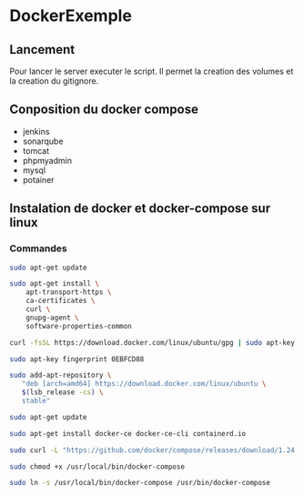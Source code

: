 # DockerExemple

## Lancement

Pour lancer le server executer le script.
Il permet la creation des volumes et la creation du gitignore.

## Conposition du docker compose

- jenkins
- sonarqube
- tomcat
- phpmyadmin
- mysql
- potainer

## Instalation de docker  et docker-compose sur linux

### Commandes

```bash
sudo apt-get update
```

```bash
sudo apt-get install \
    apt-transport-https \
    ca-certificates \
    curl \
    gnupg-agent \
    software-properties-common
```

```bash
curl -fsSL https://download.docker.com/linux/ubuntu/gpg | sudo apt-key add -
```

```bash
sudo apt-key fingerprint 0EBFCD88
```
```bash
sudo add-apt-repository \
   "deb [arch=amd64] https://download.docker.com/linux/ubuntu \
   $(lsb_release -cs) \
   stable"
```

```bash
sudo apt-get update
```

```bash
sudo apt-get install docker-ce docker-ce-cli containerd.io
```

```bash
sudo curl -L "https://github.com/docker/compose/releases/download/1.24.0/docker-compose-$(uname -s)-$(uname -m)" -o /usr/local/bin/docker-compose
```

```bash
sudo chmod +x /usr/local/bin/docker-compose
```

```bash
sudo ln -s /usr/local/bin/docker-compose /usr/bin/docker-compose
```
